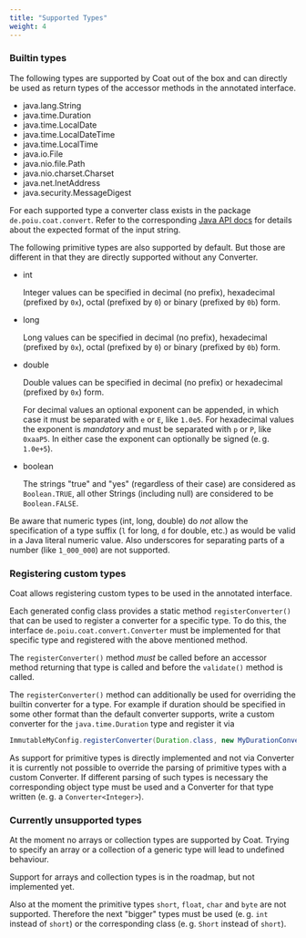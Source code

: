 ```yaml
---
title: "Supported Types"
weight: 4
---
```


### Builtin types

The following types are supported by Coat out of the box and can directly
be used as return types of the accessor methods in the annotated interface.

  * java.lang.String
  * java.time.Duration
  * java.time.LocalDate
  * java.time.LocalDateTime
  * java.time.LocalTime
  * java.io.File
  * java.nio.file.Path
  * java.nio.charset.Charset
  * java.net.InetAddress
  * java.security.MessageDigest

For each supported type a converter class exists in the package
`de.poiu.coat.convert`. Refer to the corresponding 
[Java API docs](https://javadoc.io/doc/de.poiu.coat/coat-runtime/latest/de/poiu/coat/convert/package-summary.html)
for details about the expected format of the input string.

The following primitive types are also supported by default. But those are
different in that they are directly supported without any Converter.

  * int

    Integer values can be specified in decimal (no prefix), hexadecimal
    (prefixed by `0x`), octal (prefixed by `0`) or binary (prefixed by
    `0b`) form. 

  * long

    Long values can be specified in decimal (no prefix), hexadecimal
    (prefixed by `0x`), octal (prefixed by `0`) or binary (prefixed by
    `0b`) form. 

  * double

    Double values can be specified in decimal (no prefix) or hexadecimal
    (prefixed by `0x`) form. 

    For decimal values an optional exponent can be appended, in which case it must be separated with `e` or `E`,
    like `1.0e5`. For hexadecimal values the exponent is _mandatory_ and must be separated with `p` or `P`, like `0xaaP5`.
    In either case the exponent can optionally be signed (e. g. `1.0e+5`).


  * boolean

    The strings "true" and "yes" (regardless of their case) are considered
    as `Boolean.TRUE`, all other Strings (including null) are considered to
    be `Boolean.FALSE`.

Be aware that numeric types (int, long, double) do _not_ allow the
specification of a type suffix (`l` for long, `d` for double, etc.) as
would be valid in a Java literal numeric value. 
Also underscores for separating parts of a number (like `1_000_000`) are not
supported.


### Registering custom types

Coat allows registering custom types to be used in the annotated interface.

Each generated config class provides a static method `registerConverter()`
that can be used to register a converter for a specific type. To do this,
the interface `de.poiu.coat.convert.Converter` must be implemented for that
specific type and registered with the above mentioned method.

The `registerConverter()` method _must_ be called before an accessor method
returning that type is called and before the `validate()` method is called.

The `registerConverter()` method can additionally be used for overriding
the builtin converter for a type. For example if duration should be
specified in some other format than the default converter supports, write a
custom converter for the `java.time.Duration` type and register it via

```java
ImmutableMyConfig.registerConverter(Duration.class, new MyDurationConverter());
```

As support for primitive types is directly implemented and not via
Converter it is currently not possible to override the parsing of primitive
types with a custom Converter. If different parsing of such types is
necessary the corresponding object type must be used and a Converter for
that type written (e. g. a `Converter<Integer>`).

### Currently unsupported types

At the moment no arrays or collection types are supported by Coat. Trying
to specify an array or a collection of a generic type will lead to
undefined behaviour.

Support for arrays and collection types is in the roadmap, but not
implemented yet.

Also at the moment the primitive types `short`, `float`, `char` and `byte`
are not supported. Therefore the next "bigger" types must be used (e. g.
`int` instead of `short`) or the corresponding class (e. g. `Short` instead
of `short`).
